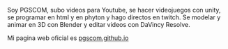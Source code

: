 Soy PGSCOM, subo videos para Youtube, se hacer videojuegos con unity, se programar en html y en phyton y hago directos en twitch. Se modelar y animar en 3D con Blender y editar videos con DaVincy Resolve.

Mi pagina web oficial es  [pgscom.github.io](https://pgscom.github.io)
<!--
**PGSCOM/PGSCOM** is a ✨ _special_ ✨ repository because its `README.md` (this file) appears on your GitHub profile.

Here are some ideas to get you started:

- 🔭 I’m currently working on ...
- 🌱 I’m currently learning ...
- 👯 I’m looking to collaborate on ...
- 🤔 I’m looking for help with ...
- 💬 Ask me about ...
- 📫 How to reach me: ...
- 😄 Pronouns: ...
- ⚡ Fun fact: ...
-->
